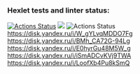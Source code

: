 ### Hexlet tests and linter status:
[![Actions Status](https://github.com/OchenSeriozni/frontend-project-lvl1/workflows/hexlet-check/badge.svg)](https://github.com/OchenSeriozni/frontend-project-lvl1/actions)
<a href="https://codeclimate.com/github/codeclimate/codeclimate/maintainability"><img src="https://api.codeclimate.com/v1/badges/a99a88d28ad37a79dbf6/maintainability" /></a>
![Actions Status](https://github.com/OchenSeriozni/frontend-project-lvl1/actions/workflows/eslint-test.yml/badge.svg)  
https://disk.yandex.ru/i/W_gYLvqMDDO7Fg  
https://disk.yandex.ru/i/BMh_CA72G-94Lg  
https://disk.yandex.ru/i/E0hyrGu48M5W_g  
https://disk.yandex.ru/i/iSmADCvKVj9TWA  
https://disk.yandex.ru/i/LoofXb4Pu8kSmQ  